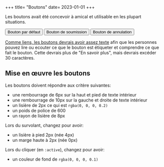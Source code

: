 +++
title= "Boutons"
date= 2023-01-01
+++

Les boutons avait été concevoir à amical et utilisable en les plupart situations.

<section class="sandbox">
	<a href="#"><button>Bouton par défaut</button></a>
	<a href="#"><button class="submit">Bouton de soumission</button></a>
	<a href="#"><button class="cancel">Bouton de annulation</button></a>
</section>

[Comme liens, les boutons devrais avoir assez texte](/meta/design/links) afin que les personnes pouvez lire ou ecouter ce que le bouton est étiqueter et comprendre ce que fait le bouton. Cette devrais plus de "En savoir plus", mais devrais excéder 30 caractères.

## Mise en œuvre les boutons
Les boutons doivent répondre aux critère suivantes:
  - une rembourrage de 6px sur la haut et pied de texte intérieur
  - une rembourrage de 10px sur la gauche et droite de texte intérieur
  - un lisière de 2px ce qui est `rgba(0, 0, 0, 0.2)`
  - un poids de police de 600
  - un rayon de lisière de 8px

Lors du survolant, changez pour avoir:
  - un lisière à pied 2px (née 4px)
  - un marge haute à 2px (née 0px)

Lors du cliquer (en `:active`), changez pour avoir:
  - un couleur de fond de `rgba(0, 0, 0, 0.1)`
